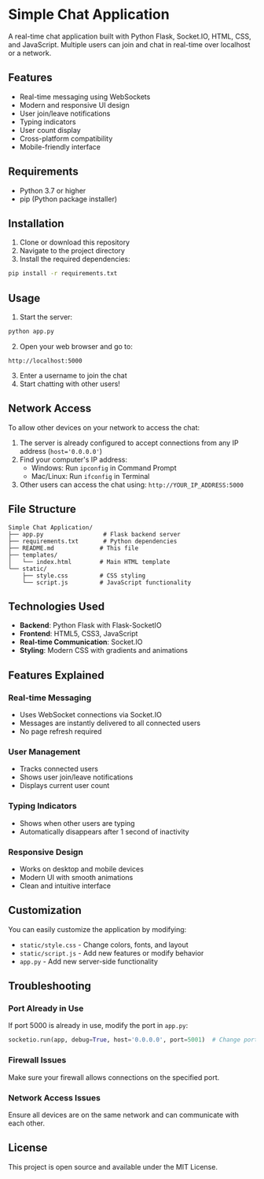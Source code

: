 # Simple Chat Application

A real-time chat application built with Python Flask, Socket.IO, HTML, CSS, and JavaScript. Multiple users can join and chat in real-time over localhost or a network.

## Features

- Real-time messaging using WebSockets
- Modern and responsive UI design
- User join/leave notifications
- Typing indicators
- User count display
- Cross-platform compatibility
- Mobile-friendly interface

## Requirements

- Python 3.7 or higher
- pip (Python package installer)

## Installation

1. Clone or download this repository
2. Navigate to the project directory
3. Install the required dependencies:

```bash
pip install -r requirements.txt
```

## Usage

1. Start the server:

```bash
python app.py
```

2. Open your web browser and go to:

```
http://localhost:5000
```

3. Enter a username to join the chat
4. Start chatting with other users!

## Network Access

To allow other devices on your network to access the chat:

1. The server is already configured to accept connections from any IP address (`host='0.0.0.0'`)
2. Find your computer's IP address:
   - Windows: Run `ipconfig` in Command Prompt
   - Mac/Linux: Run `ifconfig` in Terminal
3. Other users can access the chat using: `http://YOUR_IP_ADDRESS:5000`

## File Structure

```
Simple Chat Application/
├── app.py                 # Flask backend server
├── requirements.txt       # Python dependencies
├── README.md             # This file
├── templates/
│   └── index.html        # Main HTML template
└── static/
    ├── style.css         # CSS styling
    └── script.js         # JavaScript functionality
```

## Technologies Used

- **Backend**: Python Flask with Flask-SocketIO
- **Frontend**: HTML5, CSS3, JavaScript
- **Real-time Communication**: Socket.IO
- **Styling**: Modern CSS with gradients and animations

## Features Explained

### Real-time Messaging
- Uses WebSocket connections via Socket.IO
- Messages are instantly delivered to all connected users
- No page refresh required

### User Management
- Tracks connected users
- Shows user join/leave notifications
- Displays current user count

### Typing Indicators
- Shows when other users are typing
- Automatically disappears after 1 second of inactivity

### Responsive Design
- Works on desktop and mobile devices
- Modern UI with smooth animations
- Clean and intuitive interface

## Customization

You can easily customize the application by modifying:

- `static/style.css` - Change colors, fonts, and layout
- `static/script.js` - Add new features or modify behavior
- `app.py` - Add new server-side functionality

## Troubleshooting

### Port Already in Use
If port 5000 is already in use, modify the port in `app.py`:

```python
socketio.run(app, debug=True, host='0.0.0.0', port=5001)  # Change port number
```

### Firewall Issues
Make sure your firewall allows connections on the specified port.

### Network Access Issues
Ensure all devices are on the same network and can communicate with each other.

## License

This project is open source and available under the MIT License.
